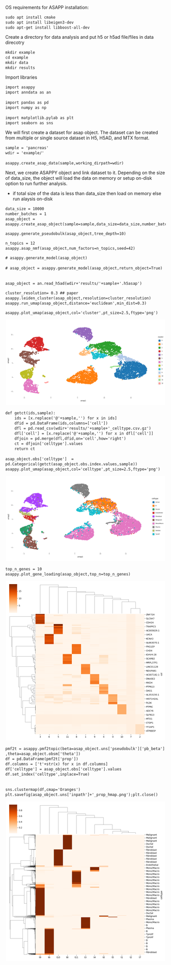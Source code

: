 OS requirements for ASAPP installation:


```
sudo apt install cmake
sudo apt install libeigen3-dev
sudo apt-get install libboost-all-dev

```

Create a directory for data analysis and put h5 or h5ad file/files in data direcotry

```
mkdir example
cd example
mkdir data
mkdir results
```

Import libraries

```
import asappy
import anndata as an

import pandas as pd
import numpy as np

import matplotlib.pylab as plt
import seaborn as sns

```

We will first create a dataset for asap object. The dataset can be created from multiple or single source dataset in H5, H5AD, and MTX format.

```
sample = 'pancreas'
wdir = 'example/'

asappy.create_asap_data(sample,working_dirpath=wdir)
```

Next, we create ASAPPY object and link dataset to it. Depending on the size of data_size, the object will load the data on memory or setup on-disk option to run further analysis.
- if total size of the data is less than data_size then load on memory else run alaysis on-disk


```
data_size = 10000
number_batches = 1
asap_object = asappy.create_asap_object(sample=sample,data_size=data_size,number_batches=number_batches,working_dirpath=wdir)

```


```
asappy.generate_pseudobulk(asap_object,tree_depth=10)
```

```
n_topics = 12 
asappy.asap_nmf(asap_object,num_factors=n_topics,seed=42)
```

```
# asappy.generate_model(asap_object)

# asap_object = asappy.generate_model(asap_object,return_object=True)


asap_object = an.read_h5ad(wdir+'results/'+sample+'.h5asap')

```


```
cluster_resolution= 0.3 ## paper
asappy.leiden_cluster(asap_object,resolution=cluster_resolution)
asappy.run_umap(asap_object,distance='euclidean',min_dist=0.3)
```

```
asappy.plot_umap(asap_object,col='cluster',pt_size=2.5,ftype='png')

```
<div align="center">
<img src="example/results/pancreas_cluster_umap.png" width="500">
</div>

```
def getct(ids,sample):
	ids = [x.replace('@'+sample,'') for x in ids]
	dfid = pd.DataFrame(ids,columns=['cell'])
	dfl = pd.read_csv(wdir+'results/'+sample+'_celltype.csv.gz')
	dfl['cell'] = [x.replace('@'+sample,'') for x in dfl['cell']]
	dfjoin = pd.merge(dfl,dfid,on='cell',how='right')
	ct = dfjoin['celltype'].values
	return ct

asap_object.obs['celltype']  = pd.Categorical(getct(asap_object.obs.index.values,sample))
asappy.plot_umap(asap_object,col='celltype',pt_size=2.5,ftype='png')

```
<div align="center">
<img src="example/results/pancreas_celltype_umap.png" width="500">
</div>

```
top_n_genes = 10
asappy.plot_gene_loading(asap_object,top_n=top_n_genes)

```
<div align="center">
<img src="example/results/pancreas_beta_th_100.png" width="500">
</div>

```
pmf2t = asappy.pmf2topic(beta=asap_object.uns['pseudobulk']['pb_beta'] ,theta=asap_object.obsm['theta'])
df = pd.DataFrame(pmf2t['prop'])
df.columns = ['t'+str(x) for x in df.columns]
df['celltype'] = asap_object.obs['celltype'].values
df.set_index('celltype',inplace=True)


sns.clustermap(df,cmap='Oranges')
plt.savefig(asap_object.uns['inpath']+'_prop_hmap.png');plt.close()
```

<div align="center">
<img src="example/results/pancreas_prop_hmap.png" width="500">
</div>